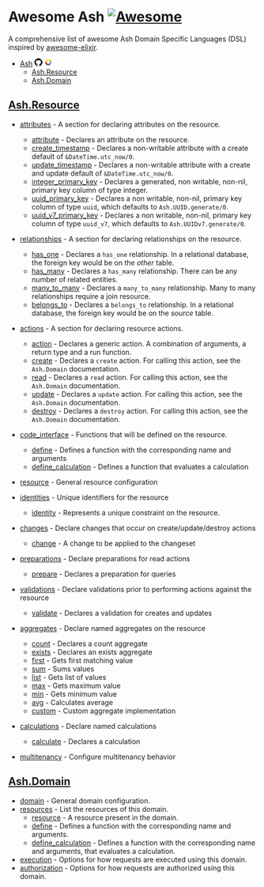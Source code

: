 # Awesome Ash [![Awesome](https://cdn.rawgit.com/sindresorhus/awesome/d7305f38d29fed78fa85652e3a63e154dd8e8829/media/badge.svg)](https://github.com/sindresorhus/awesome)
A comprehensive list of awesome Ash Domain Specific Languages (DSL) inspired by [awesome-elixir](https://github.com/h4cc/awesome-elixir).


- [Ash](#awesome-ash--) [![git](git.png)](https://github.com/ash-project/ash) [![hex](hex.png)](https://hex.pm/packages/ash) 
  - [Ash.Resource](#ash.resource)
  - [Ash.Domain](#ash.domain)

## [Ash.Resource](https://hexdocs.pm/ash/dsl-ash-resource.html)
* [attributes](https://hexdocs.pm/ash/dsl-ash-resource.html#attributes) - A section for declaring attributes on the resource.
  * [attribute](https://hexdocs.pm/ash/dsl-ash-resource.html#attributes-attribute) - Declares an attribute on the resource.
  * [create_timestamp](https://hexdocs.pm/ash/dsl-ash-resource.html#attributes-create_timestamp) - Declares a non-writable attribute with a create default of `&DateTime.utc_now/0`.
  * [update_timestamp](https://hexdocs.pm/ash/dsl-ash-resource.html#attributes-update_timestamp) - Declares a non-writable attribute with a create and update default of `&DateTime.utc_now/0`.
  * [integer_primary_key](https://hexdocs.pm/ash/dsl-ash-resource.html#attributes-integer_primary_key) - Declares a generated, non writable, non-nil, primary key column of type integer.
  * [uuid_primary_key](https://hexdocs.pm/ash/dsl-ash-resource.html#attributes-uuid_primary_key) - Declares a non writable, non-nil, primary key column of type `uuid`, which defaults to `Ash.UUID.generate/0`.
  * [uuid_v7_primary_key](https://hexdocs.pm/ash/dsl-ash-resource.html#attributes-uuid_v7_primary_key) - Declares a non writable, non-nil, primary key column of type `uuid_v7`, which defaults to `Ash.UUIDv7.generate/0`.

* [relationships](https://hexdocs.pm/ash/dsl-ash-resource.html#relationships) - A section for declaring relationships on the resource.
  * [has_one](https://hexdocs.pm/ash/dsl-ash-resource.html#relationships-has_one) - Declares a `has_one` relationship. In a relational database, the foreign key would be on the *other* table.
  * [has_many](https://hexdocs.pm/ash/dsl-ash-resource.html#relationships-has_many) - Declares a `has_many` relationship. There can be any number of related entities.
  * [many_to_many](https://hexdocs.pm/ash/dsl-ash-resource.html#relationships-many_to_many) - Declares a `many_to_many` relationship. Many to many relationships require a join resource.
  * [belongs_to](https://hexdocs.pm/ash/dsl-ash-resource.html#relationships-belongs_to) - Declares a `belongs_to` relationship. In a relational database, the foreign key would be on the *source* table.

* [actions](https://hexdocs.pm/ash/dsl-ash-resource.html#actions) - A section for declaring resource actions.
    * [action](https://hexdocs.pm/ash/dsl-ash-resource.html#actions-action) - Declares a generic action. A combination of arguments, a return type and a run function.
    * [create](https://hexdocs.pm/ash/dsl-ash-resource.html#actions-create) - Declares a `create` action. For calling this action, see the `Ash.Domain` documentation.
    * [read](https://hexdocs.pm/ash/dsl-ash-resource.html#actions-read) - Declares a `read` action. For calling this action, see the `Ash.Domain` documentation.
    * [update](https://hexdocs.pm/ash/dsl-ash-resource.html#actions-update) - Declares a `update` action. For calling this action, see the `Ash.Domain` documentation.
    * [destroy](https://hexdocs.pm/ash/dsl-ash-resource.html#actions-destroy) - Declares a `destroy` action. For calling this action, see the `Ash.Domain` documentation.

* [code_interface](https://hexdocs.pm/ash/dsl-ash-resource.html#code_interface) - Functions that will be defined on the resource.
  * [define](https://hexdocs.pm/ash/dsl-ash-resource.html#code_interface-define) - Defines a function with the corresponding name and arguments
  * [define_calculation](https://hexdocs.pm/ash/dsl-ash-resource.html#code_interface-define_calculation) - Defines a function that evaluates a calculation

* [resource](https://hexdocs.pm/ash/dsl-ash-resource.html#resource) - General resource configuration

* [identities](https://hexdocs.pm/ash/dsl-ash-resource.html#identities) - Unique identifiers for the resource
  * [identity](https://hexdocs.pm/ash/dsl-ash-resource.html#identities-identity) - Represents a unique constraint on the resource.

* [changes](https://hexdocs.pm/ash/dsl-ash-resource.html#changes) - Declare changes that occur on create/update/destroy actions
  * [change](https://hexdocs.pm/ash/dsl-ash-resource.html#changes-change) - A change to be applied to the changeset

* [preparations](https://hexdocs.pm/ash/dsl-ash-resource.html#preparations) - Declare preparations for read actions
  * [prepare](https://hexdocs.pm/ash/dsl-ash-resource.html#preparations-prepare) - Declares a preparation for queries

* [validations](https://hexdocs.pm/ash/dsl-ash-resource.html#validations) - Declare validations prior to performing actions against the resource
  * [validate](https://hexdocs.pm/ash/dsl-ash-resource.html#validations-validate) - Declares a validation for creates and updates

* [aggregates](https://hexdocs.pm/ash/dsl-ash-resource.html#aggregates) - Declare named aggregates on the resource
  * [count](https://hexdocs.pm/ash/dsl-ash-resource.html#aggregates-count) - Declares a count aggregate
  * [exists](https://hexdocs.pm/ash/dsl-ash-resource.html#aggregates-exists) - Declares an exists aggregate
  * [first](https://hexdocs.pm/ash/dsl-ash-resource.html#aggregates-first) - Gets first matching value
  * [sum](https://hexdocs.pm/ash/dsl-ash-resource.html#aggregates-sum) - Sums values
  * [list](https://hexdocs.pm/ash/dsl-ash-resource.html#aggregates-list) - Gets list of values
  * [max](https://hexdocs.pm/ash/dsl-ash-resource.html#aggregates-max) - Gets maximum value
  * [min](https://hexdocs.pm/ash/dsl-ash-resource.html#aggregates-min) - Gets minimum value
  * [avg](https://hexdocs.pm/ash/dsl-ash-resource.html#aggregates-avg) - Calculates average
  * [custom](https://hexdocs.pm/ash/dsl-ash-resource.html#aggregates-custom) - Custom aggregate implementation

* [calculations](https://hexdocs.pm/ash/dsl-ash-resource.html#calculations) - Declare named calculations
  * [calculate](https://hexdocs.pm/ash/dsl-ash-resource.html#calculations-calculate) - Declares a calculation


* [multitenancy](https://hexdocs.pm/ash/dsl-ash-resource.html#multitenancy) - Configure multitenancy behavior
## [Ash.Domain](https://hexdocs.pm/ash/dsl-ash-domain.html)
* [domain](https://hexdocs.pm/ash/dsl-ash-domain.html#domain) - General domain configuration.
* [resources](https://hexdocs.pm/ash/dsl-ash-domain.html#resources) - List the resources of this domain.
  * [resource](https://hexdocs.pm/ash/dsl-ash-domain.html#resources-resource) - A resource present in the domain.
  * [define](https://hexdocs.pm/ash/dsl-ash-domain.html#resources-define) - Defines a function with the corresponding name and arguments.
  * [define_calculation](https://hexdocs.pm/ash/dsl-ash-domain.html#resources-define_calculation) - Defines a function with the corresponding name and arguments, that evaluates a calculation.
* [execution](https://hexdocs.pm/ash/dsl-ash-domain.html#execution) - Options for how requests are executed using this domain.
* [authorization](https://hexdocs.pm/ash/dsl-ash-domain.html#authorization) - Options for how requests are authorized using this domain.

